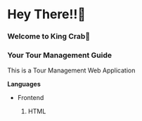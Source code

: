 <h1>Hey There!!🌝</h1>

<h3>Welcome to King Crab🦀</h3>
<h3>Your Tour Management Guide</h3>

<p>This is a Tour Management Web Application</p>
<p><b>Languages</b></p>
<ul>
  <li>Frontend</li>
  <ol>
    <li>HTML</li>
  </ol>
</ul>
